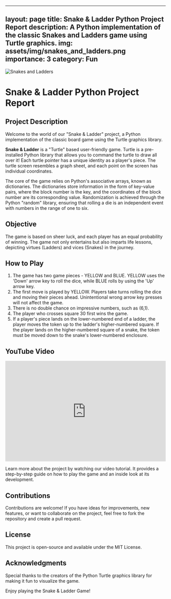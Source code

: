 <!-- ---
layout: page
title: Snakes and Ladders Game
description: A Python implementation of the classic Snakes and Ladders game using Turtle graphics.
img: assets/img/Snake.jpg
importance: 3
category: Fun
---

Welcome to the world of our "Snakes and Ladders Game" project, a Python implementation of the classic board game using the Turtle graphics library.
   
    ---
    layout: page
    title: project
    description: a project with a background image
    img: /assets/img/12.jpg
    ---

<div class="row">
    <div class="col-sm mt-3 mt-md-0">
        {% include figure.html path="assets/img/Snakes.jpg" title="example image" class="img-fluid rounded z-depth-1" %}
    </div>
    <div class="col-sm mt-3 mt-md-0">
        {% include figure.html path="assets/img/3.jpg" title="example image" class="img-fluid rounded z-depth-1" %}
    </div>
    <div class="col-sm mt-3 mt-md-0">
        {% include figure.html path="assets/img/5.jpg" title="example image" class="img-fluid rounded z-depth-1" %}
    </div>
</div>
<div class="caption">
    Caption photos easily. On the left, a road goes through a tunnel. Middle, leaves artistically fall in a hipster photoshoot. Right, in another hipster photoshoot, a lumberjack grasps a handful of pine needles.
</div>
<div class="row">
    <div class="col-sm mt-3 mt-md-0">
        {% include figure.html path="assets/img/5.jpg" title="example image" class="img-fluid rounded z-depth-1" %}
    </div>
</div>
<div class="caption">
    This image can also have a caption. It's like magic.
</div>

You can also put regular text between your rows of images.
Say you wanted to write a little bit about your project before you posted the rest of the images.
You describe how you toiled, sweated, *bled* for your project, and then... you reveal its glory in the next row of images.


<div class="row justify-content-sm-center">
    <div class="col-sm-8 mt-3 mt-md-0">
        {% include figure.html path="assets/img/6.jpg" title="example image" class="img-fluid rounded z-depth-1" %}
    </div>
    <div class="col-sm-4 mt-3 mt-md-0">
        {% include figure.html path="assets/img/11.jpg" title="example image" class="img-fluid rounded z-depth-1" %}
    </div>
</div>
<div class="caption">
    You can also have artistically styled 2/3 + 1/3 images, like these.
</div>


The code is simple.
Just wrap your images with `<div class="col-sm">` and place them inside `<div class="row">` (read more about the <a href="https://getbootstrap.com/docs/4.4/layout/grid/">Bootstrap Grid</a> system).
To make images responsive, add `img-fluid` class to each; for rounded corners and shadows use `rounded` and `z-depth-1` classes.
Here's the code for the last row of images above:

{% raw %}
```html
<div class="row justify-content-sm-center">
    <div class="col-sm-8 mt-3 mt-md-0">
        {% include figure.html path="assets/img/6.jpg" title="example image" class="img-fluid rounded z-depth-1" %}
    </div>
    <div class="col-sm-4 mt-3 mt-md-0">
        {% include figure.html path="assets/img/11.jpg" title="example image" class="img-fluid rounded z-depth-1" %}
    </div>
</div>
```
{% endraw %} -->
---
layout: page
title: Snake & Ladder Python Project Report
description: A Python implementation of the classic Snakes and Ladders game using Turtle graphics.
img: assets/img/snakes_and_ladders.png
importance: 3
category: Fun
---

<div class="row">
    <div class="col-sm">
        <img src="assets/img/Snakes.jpg" alt="Snakes and Ladders" class="img-fluid rounded z-depth-1">
    </div>
</div>

# Snake & Ladder Python Project Report

## Project Description

Welcome to the world of our "Snake & Ladder" project, a Python implementation of the classic board game using the Turtle graphics library.

**Snake & Ladder** is a "Turtle" based user-friendly game. Turtle is a pre-installed Python library that allows you to command the turtle to draw all over it! Each turtle pointer has a unique identity as a player's piece. The turtle screen resembles a graph sheet, and each point on the screen has individual coordinates.

The core of the game relies on Python's associative arrays, known as dictionaries. The dictionaries store information in the form of key-value pairs, where the block number is the key, and the coordinates of the block number are its corresponding value. Randomization is achieved through the Python "random" library, ensuring that rolling a die is an independent event with numbers in the range of one to six.

## Objective

The game is based on sheer luck, and each player has an equal probability of winning. The game not only entertains but also imparts life lessons, depicting virtues (Ladders) and vices (Snakes) in the journey.

## How to Play

1. The game has two game pieces - YELLOW and BLUE. YELLOW uses the 'Down' arrow key to roll the dice, while BLUE rolls by using the 'Up' arrow key.
2. The first move is played by YELLOW. Players take turns rolling the dice and moving their pieces ahead. Unintentional wrong arrow key presses will not affect the game.
3. There is no double chance on impressive numbers, such as (6,1).
4. The player who crosses square 30 first wins the game.
5. If a player's piece lands on the lower-numbered end of a ladder, the player moves the token up to the ladder's higher-numbered square. If the player lands on the higher-numbered square of a snake, the token must be moved down to the snake's lower-numbered enclosure.

## YouTube Video

<div class="row">
    <div class="col-sm">
        <iframe width="100%" height="315" src="https://www.youtube.com/watch?v=bjgOrAyTI5A" frameborder="0" allowfullscreen></iframe>
    </div>
</div>

Learn more about the project by watching our video tutorial. It provides a step-by-step guide on how to play the game and an inside look at its development.

## Contributions

Contributions are welcome! If you have ideas for improvements, new features, or want to collaborate on the project, feel free to fork the repository and create a pull request.

## License

This project is open-source and available under the MIT License.

## Acknowledgments

Special thanks to the creators of the Python Turtle graphics library for making it fun to visualize the game.

Enjoy playing the Snake & Ladder Game!
